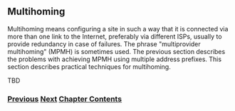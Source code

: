 ## Multihoming

Multihoming means configuring a site in such a way that it is
connected via more than one link to the Internet, preferably via
different ISPs, usually to provide redundancy in case of failures.
The phrase "multiprovider multihoming" (MPMH) is sometimes used.
The previous section describes the problems with achieving MPMH
using multiple address prefixes. This section describes practical
techniques for multihoming.

TBD

<!-- Link lines generated automatically; do not delete -->

### [<ins>Previous</ins>](Multi-prefix%20operation.md) [<ins>Next</ins>](Energy%20consumption.md) [<ins>Chapter Contents</ins>](6.%20Management%20and%20Operations.md)
